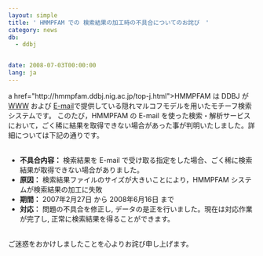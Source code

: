 ```yaml
---
layout: simple
title: ' HMMPFAM での 検索結果の加工時の不具合についてのお詫び　'
category: news
db:
  - ddbj


date: 2008-07-03T00:00:00
lang: ja
---
```


<html>a href="http://hmmpfam.ddbj.nig.ac.jp/top-j.html"&gt;HMMPFAM は DDBJ が <a href="/searches.html">WWW</a> および <a href="/search/email_exp-j.html">E-mail</a>で提供している隠れマルコフモデルを用いたモチーフ検索システムです。 このたび，HMMPFAM の E-mail を使った検索・解析サービスにおいて，ごく稀に結果を取得できない場合があった事が判明いたしました。詳細については下記の通りです。<br>

<ul><br>
    <li><b>不具合内容：</b> 検索結果を E-mail で受け取る指定をした場合、ごく稀に検索結果が取得できない場合がありました。<br></li>
    <li><b>原因：</b> 検索結果ファイルのサイズが大きいことにより，HMMPFAM システムが検索結果の加工に失敗<br></li>
    <li><b>期間：</b> 2007年2月27日 から 2008年6月16日 まで<br></li>
    <li><b>対応：</b> 問題の不具合を修正し, データの是正を行いました。現在は対応作業が完了し, 正常に検索結果を得ることができます。<br></li>
</ul><br>ご迷惑をおかけしましたことを心よりお詫び申し上げます。
</html>
